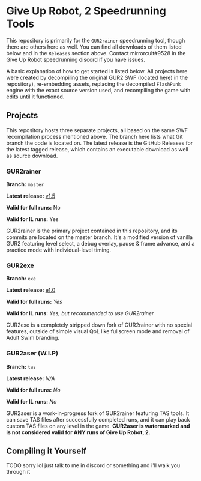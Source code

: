 # Give Up Robot, 2 Speedrunning Tools

This repository is primarily for the `GUR2rainer` speedrunning tool, though there are others here as well. You can find all downloads of them listed below and in the `Releases` section above. Contact mirrorcult#9528 in the Give Up Robot speedrunning discord if you have issues. 

A basic explanation of how to get started is listed below. All projects here were created by decompiling the original GUR2 SWF (located [here](https://github.com/mirrorcult/gur2rainer/blob/master/src/assets/Give_Up_Robot_2.swf)) in the repository), re-embedding assets, replacing the decompiled `FlashPunk` engine with the exact source version used, and recompiling the game with edits until it functioned.

## Projects

This repository hosts three separate projects, all based on the same SWF recompilation process mentioned above. The branch here lists what Git branch the code is located on. The latest release is the GitHub Releases for the latest tagged release, which contains an executable download as well as source download.

### GUR2rainer

**Branch:** `master`

**Latest release:** [v1.5](https://github.com/mirrorcult/gur2rainer/releases/tag/v1.5)

**Valid for full runs:** No

**Valid for IL runs:** Yes

GUR2rainer is the primary project contained in this repository, and its commits are located on the master branch. It's a modified version of vanilla GUR2 featuring level select, a debug overlay, pause & frame advance, and a practice mode with individual-level timing.

### GUR2exe

**Branch:** `exe`

**Latest release:** [e1.0](https://github.com/mirrorcult/gur2rainer/releases/tag/e1.0)

**Valid for full runs:** *Yes*

**Valid for IL runs:** *Yes, but recommended to use GUR2rainer*

GUR2exe is a completely stripped down fork of GUR2rainer with no special features, outside of simple visual QoL like fullscreen mode and removal of Adult Swim branding.

### GUR2aser (W.I.P)

**Branch:** `tas`

**Latest release:** *N/A*

**Valid for full runs:** *No*

**Valid for IL runs:** *No*

GUR2aser is a work-in-progress fork of GUR2rainer featuring TAS tools. It can save TAS files after successfully completed runs, and it can play back custom TAS files on any level in the game. **GUR2aser is watermarked and is not considered valid for ANY runs of Give Up Robot, 2.**

## Compiling it Yourself

TODO sorry lol just talk to me in discord or something and i'll walk you through it

